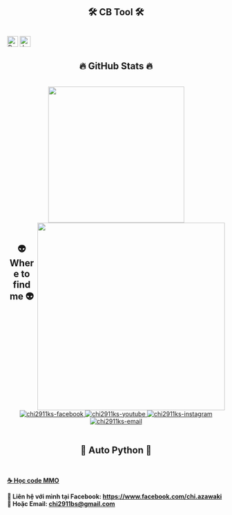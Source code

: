 

<h2 align="center">🛠 CB Tool 🛠</h2>
<br>
<!-- https://simpleicons.org/ -->
<span><img src="https://img.shields.io/badge/Python-282C34?logo=python&logoColor=F7DF1E" alt="Python logo" title="Python" height="25" /></span>
<span><img src="https://img.shields.io/badge/java-blue?logo=java" alt="Java logo" title="Java" height="25" /></span>
&nbsp;


<br>
<h2 align="center">🔥 GitHub Stats 🔥</h2>
<!-- https://github.com/anuraghazra/github-readme-stats -->
<br>
<div align=center>
  <a href="#" title="chi2911ks">
    <img width="315" align="center" src="https://github-readme-stats.vercel.app/api/top-langs/?username=chi2911ks&hide=CSS,%20Procfile&title_color=61dafb&text_color=f1f1f1&icon_color=61dafb&bg_color=20232a&langs_count=8&layout=compact&border_color=61dafb&hide_border=true" />
  </a>
  <a href="#" title="chi2911ks">
    <img align="right" width="434" src="https://github-readme-stats.vercel.app/api?username=chi2911ks&show_icons=true&theme=react&border_color=61dafb&hide_border=true" />
  </a>
</div>

<br>
<h2 align="center">👽 Where to find me 👽</h2>
<br>
<!-- https://icons8.com -->
<div align="center">
  <a href="https://facebook.com/chi.azawaki" target="blank">
    <img src="https://img.icons8.com/bubbles/100/000000/facebook-new.png" alt="chi2911ks-facebook" />
  </a>
  <a href="https://www.youtube.com/c/UCX2h9nR0CcvSlnpXK0pqiDw" target="blank">
    <img src="https://img.icons8.com/bubbles/100/000000/youtube-squared.png" alt="chi2911ks-youtube" />
  </a>
  <a href="https://instagram.com/chi2911ks" target="blank">
    <img src="https://img.icons8.com/bubbles/100/000000/instagram.png" alt="chi2911ks-instagram" />
  </a>
  <a href="mailto:chi2911bs@gmail.com" target="top">
    <img src="https://img.icons8.com/bubbles/100/000000/apple-mail.png" alt="chi2911ks-email" />
  </a>
</div>

<br>

<h2 align="center">📖 Auto Python 📖</h2>
<br>
<p>
  <a href="https://youtu.be/p8IwHUi_hig" target="_blank">
    <strong>☕ Học code MMO </strong>
  </a>
</p>
<p>
  <strong>🔗 Liên hệ với mình tại Facebook: <a href="https://www.facebook.com/chi.azawaki" target="_blank">https://www.facebook.com/chi.azawaki</a></strong>
  <br>
  <strong>📧 Hoặc Email: <a href="mailto:chi2911bs@gmail.com" target="_top">chi2911bs@gmail.com</a></strong>
</p>

